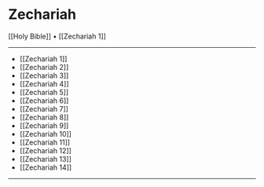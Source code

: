 # Zechariah

[[Holy Bible]] • [[Zechariah 1]]

---

- [[Zechariah 1]]
- [[Zechariah 2]]
- [[Zechariah 3]]
- [[Zechariah 4]]
- [[Zechariah 5]]
- [[Zechariah 6]]
- [[Zechariah 7]]
- [[Zechariah 8]]
- [[Zechariah 9]]
- [[Zechariah 10]]
- [[Zechariah 11]]
- [[Zechariah 12]]
- [[Zechariah 13]]
- [[Zechariah 14]]

---

